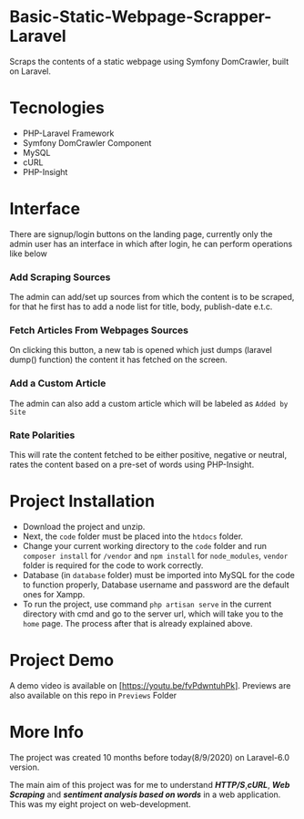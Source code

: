 # Basic-Static-Webpage-Scrapper-Laravel
Scraps the contents of a static webpage using Symfony DomCrawler, built on Laravel.

# Tecnologies 
  * PHP-Laravel Framework
  * Symfony DomCrawler Component
  * MySQL
  * cURL
  * PHP-Insight

# Interface
There are signup/login buttons on the landing page, currently only the admin user has an interface in which after login, he can perform operations like below

### Add Scraping Sources
The admin can add/set up sources from which the content is to be scraped, for that he first has to add a node list for title, body, publish-date e.t.c.

### Fetch Articles From Webpages Sources
On clicking this button, a new tab is opened which just dumps (laravel dump() function) the content it has fetched on the screen.

### Add a Custom Article
The admin can also add a custom article which will be labeled as `Added by Site`

### Rate Polarities
This will rate the content fetched to be either positive, negative or neutral, rates the content based on a pre-set of words using PHP-Insight. 

# Project Installation
 * Download the project and unzip. 
 * Next, the `code` folder must be placed into the `htdocs` folder.
 * Change your current working directory to the `code` folder and run `composer install` for `/vendor` and `npm install` for `node_modules`, `vendor` folder is required for the code to work correctly.
 * Database (in `database` folder) must be imported into MySQL for the code to function properly, Database username and password are the default ones for Xampp.
 * To run the project, use command `php artisan serve` in the current directory with cmd and go to the server url, which will take you to the `home` page. The process after that is already explained above.

# Project Demo
A demo video is available on [https://youtu.be/fvPdwntuhPk]. Previews are also available on this repo in `Previews` Folder

# More Info
The project was created 10 months before today(8/9/2020) on Laravel-6.0 version.

The main aim of this project was for me to understand ***HTTP/S***,***cURL***, ***Web Scraping*** and ***sentiment analysis based on words*** in a web application. This was my eight project on web-development.
